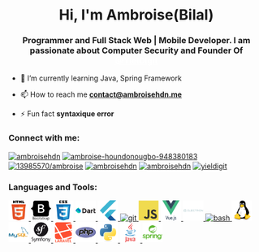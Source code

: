 <h1 align="center">Hi, I'm Ambroise(Bilal)</h1>
<h3 align="center">Programmer and Full Stack Web | Mobile Developer. I am passionate about Computer Security and Founder Of <a href="https://twitter.com/yieldigit" style="color:white" target="blank">@YielDigit</a>
</h3>

- 🔭 I’m currently learning Java, Spring Framework

- 📫 How to reach me **contact@ambroisehdn.me**

- ⚡ Fun fact **syntaxique error**

<h3 align="left">Connect with me:</h3>
<p align="left">
    <a href="https://twitter.com/ambroisehdn" target="blank"><img align="center"
            src="https://cdn.jsdelivr.net/npm/simple-icons@v3/icons/twitter.svg" alt="ambroisehdn" height="30"
            width="40" /></a>
    <a href="https://linkedin.com/in/ambroise-houndonougbo-948380183" target="blank"><img align="center"
            src="https://cdn.jsdelivr.net/npm/simple-icons@3.0.1/icons/linkedin.svg"
            alt="ambroise-houndonougbo-948380183" height="30" width="40" /></a>
    <a href="https://stackoverflow.com/users/13985570/ambroise" target="blank"><img align="center"
            src="https://cdn.jsdelivr.net/npm/simple-icons@3.0.1/icons/stackoverflow.svg" alt="13985570/ambroise"
            height="30" width="40" /></a>
    <a href="https://fb.com/ambroisehdn" target="blank"><img align="center"
            src="https://cdn.jsdelivr.net/npm/simple-icons@3.0.1/icons/facebook.svg" alt="ambroisehdn" height="30"
            width="40" /></a>
    <a href="https://instagram.com/ambroisehdn" target="blank"><img align="center"
            src="https://cdn.jsdelivr.net/npm/simple-icons@3.0.1/icons/instagram.svg" alt="ambroisehdn" height="30"
            width="40" /></a>
    <a href="https://www.youtube.com/c/informatutos" target="blank"><img align="center"
            src="https://cdn.jsdelivr.net/npm/simple-icons@3.1.0/icons/youtube.svg" alt="yieldigit" height="30"
            width="40" /></a>
</p>

<h3 align="left">Languages and Tools:</h3>
<p align="left"> 
             <a
        href="https://www.w3.org/html/" target="_blank"> <img
            src="https://raw.githubusercontent.com/devicons/devicon/master/icons/html5/html5-original-wordmark.svg"
            alt="html5" width="40" height="40" /> </a>
    <a href="https://getbootstrap.com" target="_blank"> <img
            src="https://raw.githubusercontent.com/devicons/devicon/master/icons/bootstrap/bootstrap-plain-wordmark.svg"
            alt="bootstrap" width="40" height="40" /> </a> <a href="https://www.w3schools.com/css/" target="_blank">
        <img src="https://raw.githubusercontent.com/devicons/devicon/master/icons/css3/css3-original-wordmark.svg"
            alt="css3" width="40" height="40" /> </a> 
            <a href="https://dart.dev/" target="_blank"> <img
            src="https://raw.githubusercontent.com/devicons/devicon/master/icons/dart/dart-original-wordmark.svg"
            alt="Dart" width="40" height="40" /> </a> 
             <a href="https://flutter.dev/" target="_blank"> <img
            src="https://raw.githubusercontent.com/devicons/devicon/master/icons/flutter/flutter-original.svg" alt="flutter" width="40" height="40" />
            <a href="https://git-scm.com/" target="_blank"> <img
            src="https://www.vectorlogo.zone/logos/git-scm/git-scm-icon.svg" alt="git" width="40" height="40" /> </a> <a href="https://developer.mozilla.org/en-US/docs/Web/JavaScript"
        target="_blank"> <img
            src="https://raw.githubusercontent.com/devicons/devicon/master/icons/javascript/javascript-original.svg"
            alt="javascript" width="40" height="40" /> </a>
             <a href="https://vuejs.org/" target="_blank"> <img
            src="https://raw.githubusercontent.com/devicons/devicon/master/icons/vuejs/vuejs-original-wordmark.svg"
            alt="vuejs" width="40" height="40" /> </a>
             <a href="https://www.electronjs.org/" target="_blank"> <img
            src="https://github.com/devicons/devicon/raw/master/icons/electron/electron-original-wordmark.svg"
            alt="electron" width="40" height="40" /> </a>
             <a href="https://www.gnu.org/software/bash/" target="_blank"> <img
            src="https://www.vectorlogo.zone/logos/gnu_bash/gnu_bash-icon.svg" alt="bash" width="40" height="40" /> </a>
    </a>
            <a href="https://www.linux.org/" target="_blank"> <img
            src="https://raw.githubusercontent.com/devicons/devicon/master/icons/linux/linux-original.svg" alt="linux"
            width="40" height="40" /> </a>
            <a href="https://www.mysql.com/" target="_blank"> <img
            src="https://raw.githubusercontent.com/devicons/devicon/master/icons/mysql/mysql-original-wordmark.svg"
            alt="mysql" width="40" height="40" /> </a> 
            <a href="https://symfony.com/" target="_blank"> <img
            src="https://github.com/devicons/devicon/raw/master/icons/symfony/symfony-original-wordmark.svg" alt="symfony" width="40" height="40" /> </a>
             <a href="https://laravel.com/" target="_blank"> <img
            src="https://raw.githubusercontent.com/devicons/devicon/master/icons/laravel/laravel-plain-wordmark.svg"
            alt="laravel" width="40" height="40" /> </a> 
    <a href="https://www.php.net" target="_blank"> <img
            src="https://raw.githubusercontent.com/devicons/devicon/master/icons/php/php-original.svg" alt="php"
            width="40" height="40" /> </a> <a href="https://www.python.org" target="_blank"> <img
            src="https://raw.githubusercontent.com/devicons/devicon/master/icons/python/python-original.svg"
            alt="python" width="40" height="40" /> </a>
             <a href="https://www.java.com/" target="_blank"> <img
            src="https://github.com/devicons/devicon/raw/master/icons/java/java-original-wordmark.svg" alt="java" width="40"
            height="40" /> </a> 
             <a href="https://spring.io/" target="_blank"> <img
            src="https://raw.githubusercontent.com/devicons/devicon/master/icons/spring/spring-original-wordmark.svg"
            alt="spring" width="40" height="40" /> </a>
            </p>
